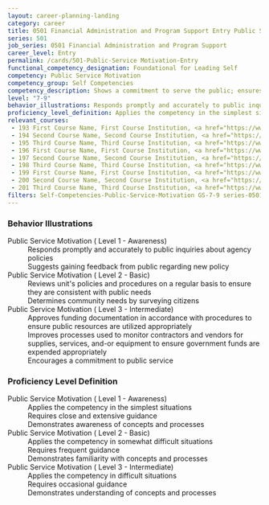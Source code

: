 ```yaml
---
layout: career-planning-landing
category: career
title: 0501 Financial Administration and Program Support Entry Public Service Motivation
series: 501
job_series: 0501 Financial Administration and Program Support
career_level: Entry
permalink: /cards/501-Public-Service Motivation-Entry
functional_competency_designation: Foundational for Leading Self
competency: Public Service Motivation
competency_group: Self Competencies
competency_description: Shows a commitment to serve the public; ensures that actions meet public needs; aligns organizational objectives and practices with public interests
level: "7-9"
behavior_illustrations: Responds promptly and accurately to public inquiries about agency policies ? Suggests gaining feedback from public regarding new policy ? Reviews unit's policies and procedures on a regular basis to ensure they are consistent with public needs ? Determines community needs by surveying citizens ? Approves funding documentation in accordance with procedures to ensure public resources are utilized appropriately ? Improves processes used to monitor contractors and vendors for supplies, services, and-or equipment to ensure government funds are expended appropriately ? Encourages a commitment to public service
proficiency_level_definition: Applies the competency in the simplest situations ? Requires close and extensive guidance ? Demonstrates awareness of concepts and processes ? Applies the competency in somewhat difficult situations ? Requires frequent guidance ? Demonstrates familiarity with concepts and processes ? Applies the competency in difficult situations ? Requires occasional guidance ? Demonstrates understanding of concepts and processes
relevant_courses: 
 - 193 First Course Name, First Course Institution, <a href="https://www.cfo.gov">www.cfo.gov</a>
 - 194 Second Course Name, Second Course Institution, <a href="https://www.cfo.gov">www.cfo.gov</a>
 - 195 Third Course Name, Third Course Institution, <a href="https://www.cfo.gov">www.cfo.gov</a>
 - 196 First Course Name, First Course Institution, <a href="https://www.cfo.gov">www.cfo.gov</a>
 - 197 Second Course Name, Second Course Institution, <a href="https://www.cfo.gov">www.cfo.gov</a>
 - 198 Third Course Name, Third Course Institution, <a href="https://www.cfo.gov">www.cfo.gov</a>
 - 199 First Course Name, First Course Institution, <a href="https://www.cfo.gov">www.cfo.gov</a>
 - 200 Second Course Name, Second Course Institution, <a href="https://www.cfo.gov">www.cfo.gov</a>
 - 201 Third Course Name, Third Course Institution, <a href="https://www.cfo.gov">www.cfo.gov</a>
filters: Self-Competencies-Public-Service-Motivation GS-7-9 series-0501
---
```


<div class="desktop:grid-col-6 margin-y-205">
  <div class="border-top-05 bg-white padding-2 shadow-5 height-full members-hover border-1px border-gray-30 border-top-orange radius-lg">
    <h3>Behavior Illustrations</h3>
    <dl class="text-base"><dt>Public Service Motivation ( Level 1 - Awareness)</dt><dd>Responds promptly and accurately to public inquiries about agency policies </dd><dd> Suggests gaining feedback from public regarding new policy</dd><dt>Public Service Motivation ( Level 2 - Basic)</dt><dd>Reviews unit's policies and procedures on a regular basis to ensure they are consistent with public needs </dd><dd> Determines community needs by surveying citizens</dd><dt>Public Service Motivation ( Level 3 - Intermediate)</dt><dd>Approves funding documentation in accordance with procedures to ensure public resources are utilized appropriately </dd><dd> Improves processes used to monitor contractors and vendors for supplies, services, and-or equipment to ensure government funds are expended appropriately </dd><dd> Encourages a commitment to public service</dd></dl>
  </div>
</div>
<div class="desktop:grid-col-6 margin-y-205">
  <div class="border-top-05 bg-white padding-2 shadow-5 height-full members-hover border-1px border-gray-30 border-top-orange radius-lg">
    <h3>Proficiency Level Definition</h3>
    <dl class="text-base"><dt>Public Service Motivation ( Level 1 - Awareness)</dt><dd>Applies the competency in the simplest situations </dd><dd> Requires close and extensive guidance </dd><dd> Demonstrates awareness of concepts and processes</dd><dt>Public Service Motivation ( Level 2 - Basic)</dt><dd>Applies the competency in somewhat difficult situations </dd><dd> Requires frequent guidance </dd><dd> Demonstrates familiarity with concepts and processes</dd><dt>Public Service Motivation ( Level 3 - Intermediate)</dt><dd>Applies the competency in difficult situations </dd><dd> Requires occasional guidance </dd><dd> Demonstrates understanding of concepts and processes</dd></dl>
  </div>
</div>